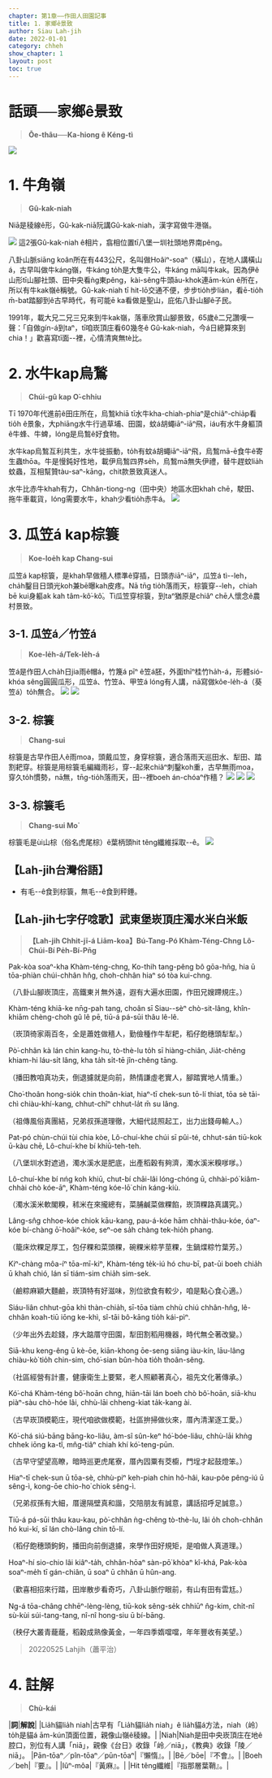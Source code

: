 ```yaml
---
chapter: 第1章——作田人田園記事
title: 1. 家鄉ê景致
author: Siau Lah-jih
date: 2022-01-01
category: chheh
show_chapter: 1
layout: post
toc: true
---
```


# 話頭──家鄉ê景致
> **Ōe-thâu──Ka-hiong ê Kéng-tì**

![](../too5/01/1-1-1.牛角嶺.jpg)

# 1. 牛角嶺 
> **Gû-kak-niah**

Niā是稜線ê形，Gû-kak-niā阮講Gû-kak-niah，漢字寫做牛港嶺。

![](../too5/01/1-1-2.牛角嶺.jpg)
這2張Gû-kak-niah ê相片，翕相位置tī八堡一圳社頭地界南pêng。

八卦山脈siāng koân所在有443公尺，名叫做Hoâiⁿ-soaⁿ（橫山），在地人講橫山á，古早叫做牛káng嶺，牛káng to̍h是大隻牛公，牛káng mā叫牛kak。因為伊ê山形tī山腳社頭、田中央看ǹg東pêng，kài-sêng牛頭āu-khok連ām-kún ê所在，所以有牛kak嶺ê稱號。Gû-kak-niah tī hit-lō交通不便，步步tio̍h步lián，看ē-tio̍h m̄-bat踏腳到ê古早時代，有可能ē ka看做是聖山，庇佑八卦山腳ê子民。

1991年，載大兄二兄三兄來到牛kak嶺，落車欣賞山腳景致，65歲ê二兄讚嘆一聲：「自做gín-á到taⁿ，tī咱崁頂庄看60幾冬ê Gû-kak-niah，今á日總算來到chia！」歡喜寫tī面--裡，心情清爽無tè比。

# 2. 水牛kap烏鶖
> **Chúi-gû kap O͘-chhiu**

Tī 1970年代進前ê田庄所在，烏鶖khiā tī水牛kha-chiah-phiaⁿ是chiâⁿ-chia̍p看tio̍h ê景象，大phiāng水牛行過草埔、田園，蚊á胡蠅iāⁿ-iāⁿ飛，iáu有水牛身軀頂ê牛蜂、牛蜱，lóng是烏鶖ê好食物。

水牛kap烏鶖互利共生，水牛徙振動，to̍h有蚊á胡蠅iāⁿ-iāⁿ飛，烏鶖mā-ē食牛ê寄生蟲thōa。牛是慢鈍好性地，載伊烏鶖四界se̍h，烏鶖mā無失伊禮，替牛趕蚊lia̍h蚊蟲，互相幫贊tàu-saⁿ-kāng，chit款景致真迷人。

水牛比赤牛khah有力，Chhân-tiong-ng（田中央）地區水田khah chē，駛田、拖牛車載貨，lóng需要水牛，khah少看tio̍h赤牛á。
![](../too5/01/1-2-2.水牛烏鶖.jpg)


# 3. 瓜笠á kap棕簑
> **Koe-loe̍h kap Chang-sui**

瓜笠á kap棕簑，是khah早做穡人標準ê穿插，日頭赤iāⁿ-iāⁿ，瓜笠á tì--leh，cha̍h鑿目日頭光koh兼bē曝kah皮疼。Nā tn̄g tio̍h落雨天，棕簑穿--leh，chiah bē kui身軀ak kah tâm-kô͘-kô͘。Tì瓜笠穿棕簑，到taⁿ猶原是chiâⁿ chē人懷念ê農村景致。

## 3-1. 瓜笠á／竹笠á
> **Koe-le̍h-á/Tek-le̍h-á**

笠á是作田人cha̍h日jia雨ê帽á，竹篾á pīⁿ ê笠á胚，外面thīⁿ桂竹ha̍h-á，形體sió-khóa sêng圓圓瓜形，瓜笠á、竹笠á、甲笠á lóng有人講，nā寫做kôe-le̍h-á（葵笠á）to̍h無合。
![](../too5/01/1-6-1.瓜笠仔.jpg)
![](../too5/01/1-6-2.竹笠仔.jpg)

## 3-2. 棕簑
> **Chang-sui**

棕簑是古早作田人ê雨moa，頭戴瓜笠，身穿棕簑，適合落雨天巡田水、犁田、踏割耙穿。棕簑是用棕簑毛編織雨衫，穿--起來chiâⁿ刺鑿koh重，古早無雨moa，穿久to̍h慣勢，nā無，tn̄g-tio̍h落雨天，田--裡boeh án-chóaⁿ作穡？
![](../too5/01/1-6-3.棕簑.jpg)
![](../too5/01/1-6-4.棕簑.jpg)
![](../too5/01/1-6-5.棕簑.jpg)

## 3-3. 棕簑毛
> **Chang-sui Mo͘**

棕簑毛是ùi山棕（俗名虎尾棕）ê葉柄頭hit têng纖維採取--ê。
![](../too5/01/1-6-6.棕樹.jpg)

## 【Lah-jih台灣俗語】
- 有毛--ê食到棕簑，無毛--ê食到秤錘。

## 【Lah-jih七字仔唸歌】武東堡崁頂庄濁水米白米飯
> **【Lah-jih Chhit-jī-á Liām-koa】Bú-Tang-Pó Khàm-Téng-Chng Lô-Chúi-Bí Pe̍h-Bí-Pn̄g**

Pak-kòa soaⁿ-kha Khàm-téng-chng, Ko-thih tang-pêng bô gōa-hn̄g,
hia ū tōa-phiàn chúi-chhân hn̂g, choh-chhân hiaⁿ só tòa kui-chng.

（八卦山腳崁頂庄，高鐵東爿無外遠，遐有大遍水田園，作田兄嫂蹛規庄。）

Khàm-téng khiā-ke nn̄g-pah tang, choân sī Siau--sèⁿ chò-sit-lâng,
khîn-khiām chèng-choh gû lê pē, tiū-á pá-sūi thâu lê-lê.

（崁頂徛家兩百冬，全是蕭姓做穡人，勤儉種作牛犁耙，稻仔飽穗頭犁犁。）

Pò͘-chhân kà lán chin kang-hu, tò-thè-lu to̍h sī hiàng-chiân,
Jia̍t-chêng khiam-hi láu-si̍t lâng, kha ta̍h si̍t-tē jîn-chêng tāng.

（播田教咱真功夫，倒退攄就是向前，熱情謙虛老實人，腳踏實地人情重。）

Cho͘-thoân hong-sio̍k chin thoân-kiat, hiaⁿ-tī chek-sun tō-lí thiat,
tōa sè tāi-chì chiàu-khí-kang, chhut-chîⁿ chhut-la̍t m̄ su lâng.

（祖傳風俗真團結，兄弟叔孫道理徹，大細代誌照起工，出力出錢毋輸人。）

Pat-pó chùn-chúi tùi chia kòe, Lô-chuí-khe chúi sī pûi-té,
chhut-sán tiū-kok ū-kàu chē, Lô-chuí-khe bí khiū-teh-teh.

（八堡圳水對遮過，濁水溪水是肥底，出產稻穀有夠濟，濁水溪米糗嗲嗲。）

Lô-chuí-khe bí nńg koh khiū, chut-bí chāi-lâi lóng-chóng ū,
chhài-pó͘ kiâm-chhài chò kóe-āⁿ, Khàm-téng kóe-lō͘ chin káng-kiù.

（濁水溪米軟閣糗，秫米在來攏總有，菜脯鹹菜做粿餡，崁頂粿路真講究。）

Lâng-sn̂g chhoe-kóe chiok kāu-kang, pau-á-kóe hām chhài-thâu-kóe,
óaⁿ-kóe bí-chàng ō͘-hoâiⁿ-kóe, seⁿ-oe sa̍h chàng tek-hio̍h phang.

（籠床炊粿足厚工，包仔粿和菜頭粿，碗粿米粽芋莖粿，生鍋煠粽竹葉芳。）

Kiⁿ-chàng môa-íⁿ tōa-mī-kiⁿ, Khàm-téng te̍k-iú hó chu-bī,
pat-ūi boeh chia̍h ū khah chió, lán sī tiám-sim chia̍h sim-sek.

（鹼粽麻穎大麵鹼，崁頂特有好滋味，別位欲食有較少，咱是點心食心適。）

Siáu-liân chhut-gōa khì thàn-chia̍h, sī-tōa tiàm chhù chiú chhân-hn̂g,
lê-chhân koah-tiū iōng ke-khì, sî-tāi bô-kāng tio̍h kái-pìⁿ.

（少年出外去趁錢，序大踮厝守田園，犁田割稻用機器，時代無仝著改變。）

Siā-khu keng-êng ū kè-ōe, kiān-khong ōe-seng siāng iàu-kín,
lāu-lâng chiàu-kò͘ tio̍h chin-sim, chó͘-sian bûn-hòa tio̍h thoân-sêng.

（社區經營有計畫，健康衛生上要緊，老人照顧著真心，祖先文化著傳承。）

Kó͘-chá Khàm-téng bô͘-hoān chng, hiān-tāi lán boeh chò bô͘-hoān,
siā-khu piàⁿ-sàu chò-hóe lâi, chhù-lāi chheng-kiat ta̍k-kang ài.

（古早崁頂模範庄，現代咱欲做模範，社區拚掃做伙來，厝內清潔逐工愛。）

Kó͘-chá siú-bāng bāng-ko-liâu, àm-sî sûn-keⁿ hó͘-bóe-liâu,
chhù-lāi khǹg chhek iōng ka-tî, mn̂g-tiâⁿ chiah khí kó͘-teng-pūn.

（古早守望望高瞭，暗時巡更虎尾寮，厝內囥粟有茭櫥，門埕才起鼓燈笨。）

Hiaⁿ-tī chek-sun ū tōa-sè, chhù-piⁿ keh-piah chin hô-hâi,
kau-pôe pêng-iú ū sêng-ì, kong-ōe chio-ho͘ chiok sêng-ì.

（兄弟叔孫有大細，厝邊隔壁真和諧，交陪朋友有誠意，講話招呼足誠意。）

Tiū-á pá-sūi thâu kau-kau, pò͘-chhân ǹg-chêng tò-thè-lu,
lâi o̍h choh-chhân hó kui-kí, sī lán chò-lâng chin tō-lí.

（稻仔飽穗頭鉤鉤，播田向前倒退攄，來學作田好規矩，是咱做人真道理。）

Hoaⁿ-hí sio-chio lâi kiâⁿ-ta̍h, chhân-hōaⁿ sàn-pō͘ khòaⁿ kî-khá,
Pak-kòa soaⁿ-me̍h tī gán-chiân, ū soaⁿ ū chhân ū hûn-ang.

（歡喜相招來行踏，田岸散步看奇巧，八卦山脈佇眼前，有山有田有雲尪。）

Ng-á tōa-châng chhēⁿ-lèng-lèng, tiū-kok sêng-se̍k chhiūⁿ n̂g-kim,
chi̍t-nî sù-kùi súi-tang-tang, nî-nî hong-siu ū bí-bāng.

（秧仔大叢青蘢蘢，稻穀成熟像黃金，一年四季媠噹噹，年年豐收有美望。）
> 20220525 Lahjih（蕭平治）

# 4. 註解
> **Chù-kái**

|**詞**|**解說**|
|Lia̍h貓lia̍h niah|古早有「Lia̍h貓lia̍h niah」ê lia̍h貓á方法，niah（岭）to̍h是貓á ām-kún頂面位置，親像山嶺ê稜線。|
|Niah|Niah是田中央崁頂庄在地ê腔口，別位有人講「niā」，親像《台日》收錄「岭／niā」，《教典》收錄「陵／niā」。
|Pān-tōaⁿ／pîn-tōaⁿ／pūn-tōaⁿ|『懶惰』。|
|Bē／bōe|『不會』。|
|Boeh／beh|『要』。|
|Iûⁿ-môa|『黃麻』。|
|Hit têng纖維|『指那層葉鞘』。|